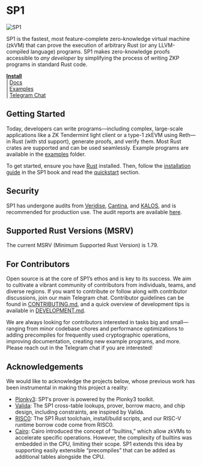# SP1

![SP1](./assets/sp1.png)

SP1 is the fastest, most feature-complete zero-knowledge virtual machine (zkVM) that can prove the execution of arbitrary Rust (or any LLVM-compiled language) programs. SP1 makes zero-knowledge proofs accessible to *any developer* by simplifying the process of writing ZKP programs in standard Rust code.

**[Install](https://docs.succinct.xyz/docs/sp1/getting-started/install)**  
| [Docs](https://docs.succinct.xyz/docs/sp1/introduction)  
| [Examples](https://github.com/succinctlabs/sp1/tree/main/examples)  
| [Telegram Chat](https://t.me/+AzG4ws-kD24yMGYx)

## Getting Started

Today, developers can write programs—including complex, large-scale applications like a ZK Tendermint light client or a type-1 zkEVM using Reth—in Rust (with std support), generate proofs, and verify them. Most Rust crates are supported and can be used seamlessly. Example programs are available in the [examples](https://github.com/succinctlabs/sp1/tree/main/examples) folder.

To get started, ensure you have [Rust](https://www.rust-lang.org/tools/install) installed. Then, follow the [installation guide](https://docs.succinct.xyz/docs/sp1/getting-started/install) in the SP1 book and read the [quickstart](https://docs.succinct.xyz/docs/sp1/getting-started/quickstart) section.

## Security

SP1 has undergone audits from [Veridise](https://www.veridise.com/), [Cantina](https://cantina.xyz/), and [KALOS](https://kalos.xyz/), and is recommended for production use. The audit reports are available [here](./audits).

## Supported Rust Versions (MSRV)

The current MSRV (Minimum Supported Rust Version) is 1.79.

## For Contributors

Open source is at the core of SP1’s ethos and is key to its success. We aim to cultivate a vibrant community of contributors from individuals, teams, and diverse regions. If you want to contribute or follow along with contributor discussions, join our main Telegram chat. Contributor guidelines can be found in [CONTRIBUTING.md](./CONTRIBUTING.md), and a quick overview of development tips is available in [DEVELOPMENT.md](./DEVELOPMENT.md).

We are always looking for contributors interested in tasks big and small—ranging from minor codebase chores and performance optimizations to adding precompiles for frequently used cryptographic operations, improving documentation, creating new example programs, and more. Please reach out in the Telegram chat if you are interested!

## Acknowledgements

We would like to acknowledge the projects below, whose previous work has been instrumental in making this project a reality:

- [Plonky3](https://github.com/Plonky3/Plonky3): SP1's prover is powered by the Plonky3 toolkit.
- [Valida](https://github.com/valida-xyz/valida): The SP1 cross-table lookups, prover, borrow macro, and chip design, including constraints, are inspired by Valida.
- [RISC0](https://github.com/risc0/risc0): The SP1 Rust toolchain, install/build scripts, and our RISC-V runtime borrow code come from RISC0.
- [Cairo](https://docs.cairo-lang.org/how_cairo_works/builtins.html): Cairo introduced the concept of “builtins,” which allow zkVMs to accelerate specific operations. However, the complexity of builtins was embedded in the CPU, limiting their scope. SP1 extends this idea by supporting easily extensible “precompiles” that can be added as additional tables alongside the CPU.
